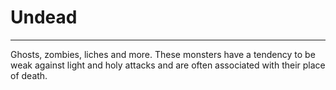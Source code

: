 # Undead

---

Ghosts, zombies, liches and more. These monsters have a tendency to be weak against light and holy attacks and are often associated with their place of death.
